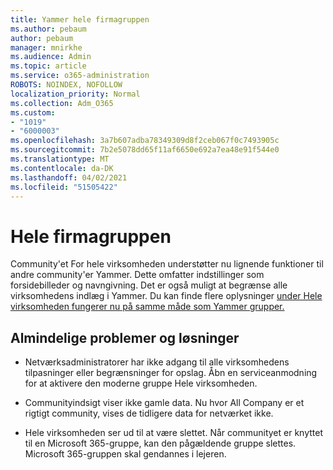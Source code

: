 ```yaml
---
title: Yammer hele firmagruppen
ms.author: pebaum
author: pebaum
manager: mnirkhe
ms.audience: Admin
ms.topic: article
ms.service: o365-administration
ROBOTS: NOINDEX, NOFOLLOW
localization_priority: Normal
ms.collection: Adm_O365
ms.custom:
- "1019"
- "6000003"
ms.openlocfilehash: 3a7b607adba78349309d8f2ceb067f0c7493905c
ms.sourcegitcommit: 7b2e5078dd65f11af6650e692a7ea48e91f544e0
ms.translationtype: MT
ms.contentlocale: da-DK
ms.lasthandoff: 04/02/2021
ms.locfileid: "51505422"
---
```

# <a name="all-company-group"></a>Hele firmagruppen

Community'et For hele virksomheden understøtter nu lignende funktioner til andre community'er Yammer. Dette omfatter indstillinger som forsidebilleder og navngivning. Det er også muligt at begrænse alle virksomhedens indlæg i Yammer. Du kan finde flere oplysninger [under Hele virksomheden fungerer nu på samme måde som Yammer grupper.](https://docs.microsoft.com/yammer/manage-yammer-groups/yammer-all-company-yammer-community)

## <a name="common-issues-and-solutions"></a>Almindelige problemer og løsninger

- Netværksadministratorer har ikke adgang til alle virksomhedens tilpasninger eller begrænsninger for opslag. Åbn en serviceanmodning for at aktivere den moderne gruppe Hele virksomheden.

- Communityindsigt viser ikke gamle data. Nu hvor All Company er et rigtigt community, vises de tidligere data for netværket ikke.

- Hele virksomheden ser ud til at være slettet. Når communityet er knyttet til en Microsoft 365-gruppe, kan den pågældende gruppe slettes. Microsoft 365-gruppen skal gendannes i lejeren.

